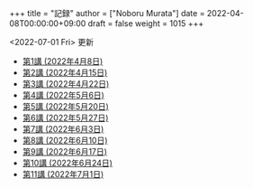 +++
title = "記録"
author = ["Noboru Murata"]
date = 2022-04-08T00:00:00+09:00
draft = false
weight = 1015
+++

<span class="timestamp-wrapper"><span class="timestamp">&lt;2022-07-01 Fri&gt; </span></span> 更新

-   [第1講 (2022年4月8日)](https://u-tokyo-ac-jp.zoom.us/rec/share/ptSybmpsRFYwK8DpBmre4YOgCez4oClsi_xr8YfHwGDqxgPg7cufu9tXuJQKgmRv.uj86kUO3yatUw1-Z)
-   [第2講 (2022年4月15日)](https://u-tokyo-ac-jp.zoom.us/rec/share/sK8UtM2HXwltqTaOdY1f_pbl0KOaRdvtappnA_wLl2ohnr5GmZiSMOGxRtFdCMJp.9fqz37Jhkan6-1Gk)
-   [第3講 (2022年4月22日)](https://u-tokyo-ac-jp.zoom.us/rec/share/O0uqrCy0MqxY2x48ZM2s3rERnjabQlGo2pXGsxiWmQmpCHRZq8va2-N3rYEFngbt.FR6tYK7tojm20KHp)
-   [第4講 (2022年5月6日)](https://u-tokyo-ac-jp.zoom.us/rec/share/Aw4_mIJUYrczXwJiADpmaN4X8atXvsKN0ea9m2OifmCBq0qj4lTmMUB6s3dUYKbG.0eh6rL7QAallJseB)
-   [第5講 (2022年5月20日)](https://u-tokyo-ac-jp.zoom.us/rec/share/N5YfF0Q0-0b-zQ1ALhlbDohfVYYt5mZ0_6gIeewwJ40iGqYtRqzHarWAT5g5pTIn.Qy_QRypOy_1R3kLH?startTime=1653031559000)
-   [第6講 (2022年5月27日)](https://u-tokyo-ac-jp.zoom.us/rec/share/XIMJU-nZqWQR7CLQPFaGPBzRPQ1zaWeeIGTgoYPIuwuHEsZpYBF-O4D_t_hwdCA.FK4U884hRFC1bAwJ)
-   [第7講 (2022年6月3日)](https://u-tokyo-ac-jp.zoom.us/rec/share/wZVaPqHmfQ2oe2X4Az-8edZdXY8IIcj2lIUL3k4IeaT00_WwsokPH-FYsobFziD-.xCJcWsGGzsbqSIdp)
-   [第8講 (2022年6月10日)](https://u-tokyo-ac-jp.zoom.us/rec/share/ULoVvOnYINUTSc4za3Tt4JIAi9nRcaAK5fYU60q75cJ8QE9Lo-sCbISyaru91GY.UUgvIatNOcAYNlPa)
-   [第9講 (2022年6月17日)](https://u-tokyo-ac-jp.zoom.us/rec/share/oef2OvMqG7I43WUgohmGPErk8H62w-kx9O75wVEEymGw931eFJ4K0TRA0i5Cwy5Y.xGF3eqpYpxfMPpMl)
-   [第10講 (2022年6月24日)](https://u-tokyo-ac-jp.zoom.us/rec/share/-p8_seD-9Ya9waSrBhciBSW8KkZW8UlxQyjPlrPZ-3zOlFzdwn_EJlgUS1LiGGQP.Sp9dzT5Sm3HWxVhW)
-   [第11講 (2022年7月1日)](https://u-tokyo-ac-jp.zoom.us/rec/share/oH54sLdfWQwtVNMYU9Tep38bayiF9ec1LX4EmdIWL83Pkjc0tf6bD44QoIRK7zCI.JsWs3k6Sj0i246_K)